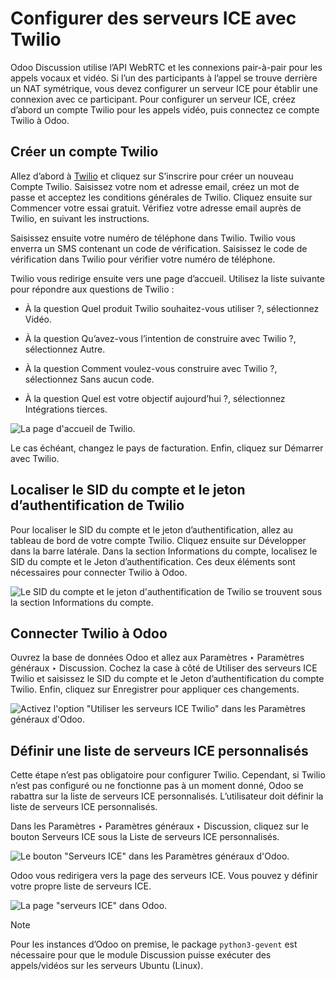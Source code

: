 # Configurer des serveurs ICE avec Twilio

Odoo Discussion utilise l’API WebRTC et les connexions pair-à-pair pour les
appels vocaux et vidéo. Si l’un des participants à l’appel se trouve derrière
un NAT symétrique, vous devez configurer un serveur ICE pour établir une
connexion avec ce participant. Pour configurer un serveur ICE, créez d’abord
un compte Twilio pour les appels vidéo, puis connectez ce compte Twilio à
Odoo.

## Créer un compte Twilio

Allez d’abord à [Twilio](https://www.twilio.com) et cliquez sur S’inscrire
pour créer un nouveau Compte Twilio. Saisissez votre nom et adresse email,
créez un mot de passe et acceptez les conditions générales de Twilio. Cliquez
ensuite sur Commencer votre essai gratuit. Vérifiez votre adresse email auprès
de Twilio, en suivant les instructions.

Saisissez ensuite votre numéro de téléphone dans Twilio. Twilio vous enverra
un SMS contenant un code de vérification. Saisissez le code de vérification
dans Twilio pour vérifier votre numéro de téléphone.

Twilio vous redirige ensuite vers une page d’accueil. Utilisez la liste
suivante pour répondre aux questions de Twilio :

  * À la question Quel produit Twilio souhaitez-vous utiliser ?, sélectionnez Vidéo.

  * À la question Qu’avez-vous l’intention de construire avec Twilio ?, sélectionnez Autre.

  * À la question Comment voulez-vous construire avec Twilio ?, sélectionnez Sans aucun code.

  * À la question Quel est votre objectif aujourd’hui ?, sélectionnez Intégrations tierces.

![La page d'accueil de Twilio.](../../../_images/twilio-welcome.png)

Le cas échéant, changez le pays de facturation. Enfin, cliquez sur Démarrer
avec Twilio.

## Localiser le SID du compte et le jeton d’authentification de Twilio

Pour localiser le SID du compte et le jeton d’authentification, allez au
tableau de bord de votre compte Twilio. Cliquez ensuite sur Développer dans la
barre latérale. Dans la section Informations du compte, localisez le SID du
compte et le Jeton d’authentification. Ces deux éléments sont nécessaires pour
connecter Twilio à Odoo.

![Le SID du compte et le jeton d'authentification de Twilio se trouvent sous
la section Informations du compte.](../../../_images/twilio-acct-info.png)

## Connecter Twilio à Odoo

Ouvrez la base de données Odoo et allez aux Paramètres ‣ Paramètres généraux ‣
Discussion. Cochez la case à côté de Utiliser des serveurs ICE Twilio et
saisissez le SID du compte et le Jeton d’authentification du compte Twilio.
Enfin, cliquez sur Enregistrer pour appliquer ces changements.

![Activez l'option "Utiliser les serveurs ICE Twilio" dans les Paramètres
généraux d'Odoo.](../../../_images/connect-twilio-to-odoo.png)

## Définir une liste de serveurs ICE personnalisés

Cette étape n’est pas obligatoire pour configurer Twilio. Cependant, si Twilio
n’est pas configuré ou ne fonctionne pas à un moment donné, Odoo se rabattra
sur la liste de serveurs ICE personnalisés. L’utilisateur doit définir la
liste de serveurs ICE personnalisés.

Dans les Paramètres ‣ Paramètres généraux ‣ Discussion, cliquez sur le bouton
Serveurs ICE sous la Liste de serveurs ICE personnalisés.

![Le bouton "Serveurs ICE" dans les Paramètres généraux
d'Odoo.](../../../_images/custom-ice-servers-list.png)

Odoo vous redirigera vers la page des serveurs ICE. Vous pouvez y définir
votre propre liste de serveurs ICE.

![La page "serveurs ICE" dans Odoo.](../../../_images/ice-servers-page.png)

Note

Pour les instances d’Odoo on premise, le package `python3-gevent` est
nécessaire pour que le module Discussion puisse exécuter des appels/vidéos sur
les serveurs Ubuntu (Linux).

